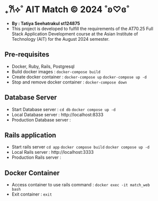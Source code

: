 # ₊𐙚⟡˚ AIT Match © 2024 ˚ʚ♡ɞ˚
- **By : Tatiya Seehatrakul st124875**
- This project is developed to fulfill the requirements of the AT70.25 Full Stack Application Development course at the Asian Institute of Technology (AIT) for the August 2024 semester.

## Pre-requisites 
- Docker, Ruby, Rails, Postgresql
- Build docker images : `docker-compose build`
- Create docker container : `docker-compose up` `docker-compose up -d`
- Stop and remove docker container : `docker-compose down`

## Database Server
- Start Database server : `cd db` `docker compose up -d`
- Local Database server : http://localhost:8333
- Production Database server : 

## Rails application
- Start rails server `cd app` `docker compose build` `docker compose up -d`
- Local Rails server : http://localhost:3333
- Production Rails server :

## Docker Container
- Access container to use rails command : `docker exec -it match_web bash`
- Exit container : `exit`


